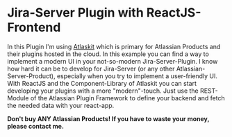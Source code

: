 # Jira-Server Plugin with ReactJS-Frontend

In this Plugin I'm using [Atlaskit](https://atlaskit.atlassian.com/) which is primary for Atlassian Products and their plugins hosted in the cloud. In this example you can find a way to implement a modern UI in your not-so-modern Jira-Server-Plugin.
I know how hard it can be to develop for Jira-Server (or any other Atlassian-Server-Product), especially when you try to implement a user-friendly UI. With ReactJS and the Component-Library of Atlaskit you can start developing your plugins with a more "modern"-touch.
Just use the REST-Module of the Atlassian Plugin Framework to define your backend and fetch the needed data with your react-app.

**Don't buy ANY Atlassian Products! If you have to waste your money, please contact me.**
